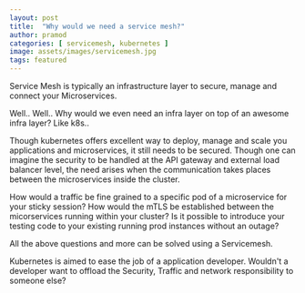 ```yaml
---
layout: post
title:  "Why would we need a service mesh?"
author: pramod
categories: [ servicemesh, kubernetes ]
image: assets/images/servicemesh.jpg
tags: featured
---
```

Service Mesh is typically an infrastructure layer to secure, manage and connect your Microservices. 

Well.. Well.. Why would we even need an infra layer on top of an awesome infra layer? Like k8s..

Though kubernetes offers excellent way to deploy, manage and scale you applications and microservices, it still needs to be secured. Though one can imagine the security to be handled at the API gateway and external load balancer level, the need arises when the communication takes places between the microservices inside the cluster. 

How would a traffic be fine grained to a specific pod of a microservice for your sticky session?
How would the mTLS be established between the micorservices running within your cluster?
Is it possible to introduce your testing code to your existing running prod instances without an outage?

All the above questions and more can be solved using a Servicemesh.

Kubernetes is aimed to ease the job of a application developer. Wouldn't a developer want to offload the Security, Traffic and network responsibility to someone else?